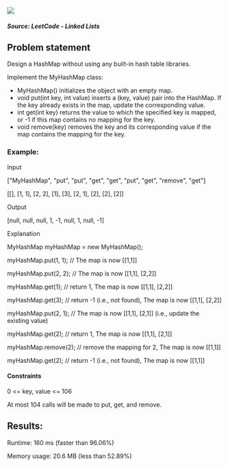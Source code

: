 <img src='https://img.shields.io/badge/Difficulty-Easy-green'>

<h5>Source: LeetCode - Linked Lists</h5>

<h2>Problem statement</h2>

Design a HashMap without using any built-in hash table libraries.

Implement the MyHashMap class:
<ul>
<li>MyHashMap() initializes the object with an empty map.
<li>void put(int key, int value) inserts a (key, value) pair into the HashMap. If the key already exists in the map, update the corresponding value.
<li>int get(int key) returns the value to which the specified key is mapped, or -1 if this map contains no mapping for the key.
<li>void remove(key) removes the key and its corresponding value if the map contains the mapping for the key.
</ul>

<h3>Example:</h3>

Input

["MyHashMap", "put", "put", "get", "get", "put", "get", "remove", "get"]

[[], [1, 1], [2, 2], [1], [3], [2, 1], [2], [2], [2]]

Output

[null, null, null, 1, -1, null, 1, null, -1]

Explanation

MyHashMap myHashMap = new MyHashMap();

myHashMap.put(1, 1); // The map is now [[1,1]]

myHashMap.put(2, 2); // The map is now [[1,1], [2,2]]

myHashMap.get(1);    // return 1, The map is now [[1,1], [2,2]]

myHashMap.get(3);    // return -1 (i.e., not found), The map is now [[1,1], [2,2]]

myHashMap.put(2, 1); // The map is now [[1,1], [2,1]] (i.e., update the existing value)

myHashMap.get(2);    // return 1, The map is now [[1,1], [2,1]]

myHashMap.remove(2); // remove the mapping for 2, The map is now [[1,1]]

myHashMap.get(2);    // return -1 (i.e., not found), The map is now [[1,1]]

<h4>Constraints</h4>

0 <= key, value <= 106

At most 104 calls will be made to put, get, and remove.

<h2>Results:</h2>

<p>Runtime: 160 ms (faster than 96.06%)</p>
Memory usage: 20.6 MB (less than 52.89%)